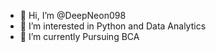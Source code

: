 - 👋 Hi, I’m @DeepNeon098
- 👀 I’m interested in Python and Data Analytics 
- 🌱 I’m currently Pursuing BCA

<!---
DeepNeon098/DeepNeon098 is a ✨ special ✨ repository because its `README.md` (this file) appears on your GitHub profile.
You can click the Preview link to take a look at your changes.
--->
